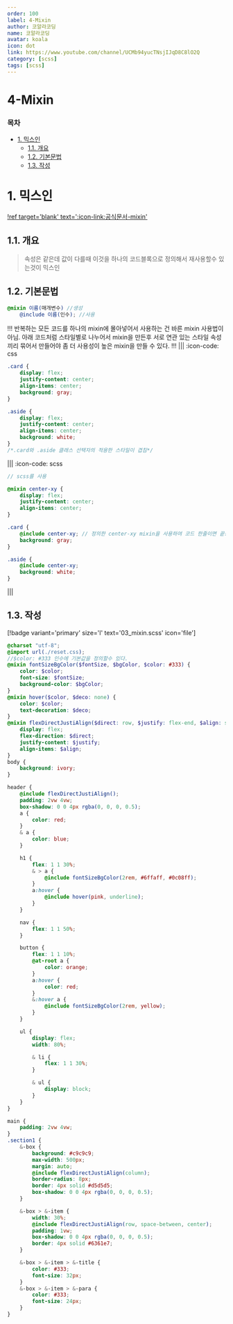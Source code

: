 ```yaml
---
order: 100
label: 4-Mixin
author: 코알라코딩
name: 코알라코딩
avatar: koala
icon: dot
link: https://www.youtube.com/channel/UCMb94yucTNsjIJqD8C8lO2Q
category: [scss]
tags: [scss]
---
```


# 4-Mixin <!-- omit in toc -->

### 목차 <!-- omit in toc -->
- [1. 믹스인](#1-믹스인)
	- [1.1. 개요](#11-개요)
	- [1.2. 기본문법](#12-기본문법)
	- [1.3. 작성](#13-작성)

# 1. 믹스인

[!ref target='blank' text=':icon-link:공식문서-mixin'](https://sass-lang.com/guide/#mixins)

## 1.1. 개요

> 속성은 같은데 값이 다를때 이것을 하나의 코드블록으로 정의해서 재사용할수 있는것이 믹스인

## 1.2. 기본문법

```scss
@mixin 이름(매개변수) //생성
	@include 이름(인수); //사용
```

!!!
반복하는 모든 코드를 하나의 mixin에 몰아넣어서 사용하는 건 바른 mixin 사용법이 아님. 아래 코드처럼 스타일별로 나누어서 mixin을 만든후 서로 연관 있는 스타일 속성끼리 묶어서 만들어야 좀 더 사용성이 높은 mixin을 만들 수 있다.
!!!
||| :icon-code: css

```css #2-4,9-11
.card {
	display: flex;
	justify-content: center;
	align-items: center;
	background: gray;
}

.aside {
	display: flex;
	justify-content: center;
	align-items: center;
	background: white;
}
/*.card와 .aside 클래스 선택자의 적용한 스타일이 겹침*/
```

||| :icon-code: scss

```scss #4-6,10,15
// scss를 사용

@mixin center-xy {
	display: flex;
	justify-content: center;
	align-items: center;
}

.card {
	@include center-xy; // 정의한 center-xy mixin을 사용하여 코드 한줄이면 끝!
	background: gray;
}

.aside {
	@include center-xy;
	background: white;
}
```

|||

## 1.3. 작성

[!badge variant='primary' size='l' text='03_mixin.scss' icon='file']

```scss #4-18,24,37,40,57,83,91
@charset "utf-8";
@import url(./reset.css);
//$color: #333 인수에 기본값을 정의할수 있다.
@mixin fontSizeBgColor($fontSize, $bgColor, $color: #333) {
	color: $color;
	font-size: $fontSize;
	background-color: $bgColor;
}
@mixin hover($color, $deco: none) {
	color: $color;
	text-decoration: $deco;
}
@mixin flexDirectJustiAlign($direct: row, $justify: flex-end, $align: stretch) {
	display: flex;
	flex-direction: $direct;
	justify-content: $justify;
	align-items: $align;
}
body {
	background: ivory;
}

header {
	@include flexDirectJustiAlign();
	padding: 2vw 4vw;
	box-shadow: 0 0 4px rgba(0, 0, 0, 0.5);
	a {
		color: red;
	}
	& a {
		color: blue;
	}

	h1 {
		flex: 1 1 30%;
		& > a {
			@include fontSizeBgColor(2rem, #6ffaff, #0c08ff);
		}
		a:hover {
			@include hover(pink, underline);
		}
	}

	nav {
		flex: 1 1 50%;
	}

	button {
		flex: 1 1 10%;
		@at-root a {
			color: orange;
		}
		a:hover {
			color: red;
		}
		&:hover a {
			@include fontSizeBgColor(2rem, yellow);
		}
	}

	ul {
		display: flex;
		width: 80%;

		& li {
			flex: 1 1 30%;
		}

		& ul {
			display: block;
		}
	}
}

main {
	padding: 2vw 4vw;
}
.section1 {
	&-box {
		background: #c9c9c9;
		max-width: 500px;
		margin: auto;
		@include flexDirectJustiAlign(column);
		border-radius: 8px;
		border: 4px solid #d5d5d5;
		box-shadow: 0 0 4px rgba(0, 0, 0, 0.5);
	}

	&-box > &-item {
		width: 30%;
		@include flexDirectJustiAlign(row, space-between, center);
		padding: 1vw;
		box-shadow: 0 0 4px rgba(0, 0, 0, 0.5);
		border: 4px solid #6361e7;
	}

	&-box > &-item > &-title {
		color: #333;
		font-size: 32px;
	}
	&-box > &-item > &-para {
		color: #333;
		font-size: 24px;
	}
}
```
